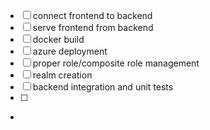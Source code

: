 - [ ] connect frontend to backend
- [ ] serve frontend from backend
- [ ] docker build
- [ ] azure deployment
- [ ] proper role/composite role management
- [ ] realm creation
- [ ] backend integration and unit tests
- [ ] 
- 